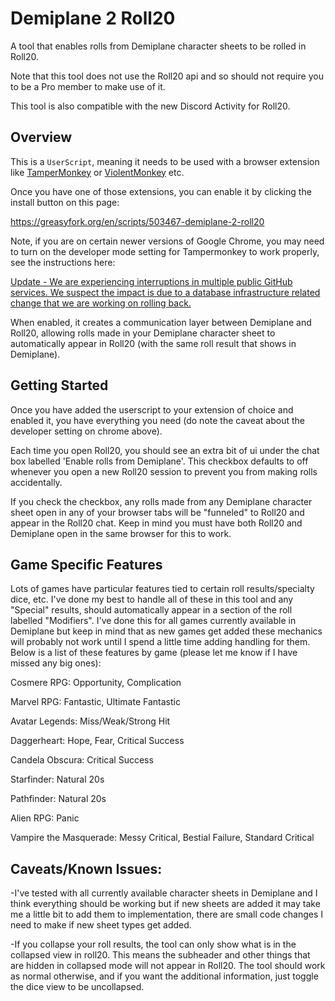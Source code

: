 # Demiplane 2 Roll20
A tool that enables rolls from Demiplane character sheets to be rolled in Roll20.

Note that this tool does not use the Roll20 api and so should not require you to be a Pro member to make use of it.

This tool is also compatible with the new Discord Activity for Roll20.

## Overview
This is a ```UserScript```, meaning it needs to be used with a browser extension like [TamperMonkey](https://chromewebstore.google.com/detail/tampermonkey/dhdgffkkebhmkfjojejmpbldmpobfkfo) or [ViolentMonkey](https://chromewebstore.google.com/detail/violentmonkey/jinjaccalgkegednnccohejagnlnfdag) etc.

Once you have one of those extensions, you can enable it by clicking the install button on this page:

https://greasyfork.org/en/scripts/503467-demiplane-2-roll20

Note, if you are on certain newer versions of Google Chrome, you may need to turn on the developer mode setting for Tampermonkey to work properly, see the instructions here:

[Update - We are experiencing interruptions in multiple public GitHub services. We suspect the impact is due to a database infrastructure related change that we are working on rolling back.](https://www.tampermonkey.net/faq.php#Q209)

When enabled, it creates a communication layer between Demiplane and Roll20, allowing rolls made in your Demiplane character sheet to automatically appear in Roll20 (with the same roll result that shows in Demiplane).

## Getting Started

Once you have added the userscript to your extension of choice and enabled it, you have everything you need (do note the caveat about the developer setting on chrome above).

Each time you open Roll20, you should see an extra bit of ui under the chat box labelled 'Enable rolls from Demiplane'.
This checkbox defaults to off whenever you open a new Roll20 session to prevent you from making rolls accidentally.

If you check the checkbox, any rolls made from any Demiplane character sheet open in any of your browser tabs will be "funneled" to Roll20 and appear in the Roll20 chat. Keep in mind you must have both Roll20 and Demiplane open in the same browser for this to work.

## Game Specific Features

Lots of games have particular features tied to certain roll results/specialty dice, etc. I've done my best to handle all of these in this tool and any "Special" results, should automatically appear in a section of the roll labelled "Modifiers". I've done this for all games currently available in Demiplane but keep in mind that as new games get added these mechanics will probably not work until I spend a little time adding handling for them.
Below is a list of these features by game (please let me know if I have missed any big ones):

Cosmere RPG: Opportunity, Complication

Marvel RPG: Fantastic, Ultimate Fantastic

Avatar Legends: Miss/Weak/Strong Hit

Daggerheart: Hope, Fear, Critical Success

Candela Obscura: Critical Success

Starfinder: Natural 20s

Pathfinder: Natural 20s

Alien RPG: Panic

Vampire the Masquerade: Messy Critical, Bestial Failure, Standard Critical

## Caveats/Known Issues:

-I've tested with all currently available character sheets in Demiplane and I think everything should be working but if new sheets are added it may take me a little bit to add them to implementation, there are small code changes I need to make if new sheet types get added.

-If you collapse your roll results, the tool can only show what is in the collapsed view in roll20. This means the subheader and other things that are hidden in collapsed mode will not appear in Roll20. The tool should work as normal otherwise, and if you want the additional information, just toggle the dice view to be uncollapsed.
